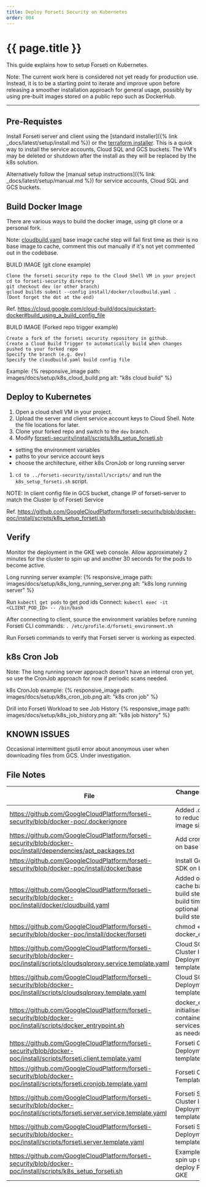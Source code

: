 ```yaml
---
title: Deploy Forseti Security on Kubernetes
order: 004
---
```


# {{ page.title }}

This guide explains how to setup Forseti on Kubernetes.

Note: The current work here is considered not yet ready for production use.
Instead, it is to be a starting point to iterate and improve upon before
releasing a smoother installation approach for general usage, possibly by
using pre-built images stored on a public repo such as DockerHub.

---

## Pre-Requistes

Install Forseti server and client using the [standard
installer]({% link _docs/latest/setup/install.md %}) or the [terraform
installer](https://github.com/terraform-google-modules/terraform-google-forseti).
This is a quick way to install the service accounts, Cloud SQL and GCS buckets.
The VM's may be deleted or shutdown after the install as they will be replaced
by the k8s solution.

Alternatively follow the [manual setup instructions]({% link _docs/latest/setup/manual.md %})
for service accounts, Cloud SQL and GCS buckets.

## Build Docker Image

There are various ways to build the docker image, using git clone or
a personal fork.

Note: [cloudbuild.yaml](https://github.com/GoogleCloudPlatform/forseti-security/blob/docker-poc/install/docker/cloudbuild.yaml)
base image cache step will fail first time as their is no base image to cache,
comment this out manually if it's not yet commented out in the codebase.

BUILD IMAGE (git clone example)
```
Clone the forseti security repo to the Cloud Shell VM in your project
cd to forseti-security directory
git checkout dev (or other branch)
gcloud builds submit --config install/docker/cloudbuild.yaml .
(Dont forget the dot at the end)
```
Ref. https://cloud.google.com/cloud-build/docs/quickstart-docker#build_using_a_build_config_file

BUILD IMAGE (Forked repo trigger example)
```
Create a fork of the forseti security repository in github.
Create a Cloud Build Trigger to automatically build when changes pushed to your forked repo
Specify the branch (e.g. dev)
Specify the cloudbuild.yaml build config file
```

Example:
{% responsive_image path: images/docs/setup/k8s_cloud_build.png alt: "k8s cloud build" %}

## Deploy to Kubernetes

1. Open a cloud shell VM in your project.
1. Upload the server and client service account keys to Cloud Shell.
Note the file locations for later.
1. Clone your forked repo and switch to the `dev` branch.
1. Modify [forseti-security/install/scripts/k8s_setup_forseti.sh](https://github.com/GoogleCloudPlatform/forseti-security/blob/docker-poc/install/scripts/k8s_setup_forseti.sh)
* setting the environment variables
* paths to your service account keys
* choose the architecture, either k8s CronJob or long running server
1. `cd to ../forseti-security/install/scripts/` and run the `k8s_setup_forseti.sh` script.

NOTE: In client config file in GCS bucket, change IP of forseti-server
to match the Cluster Ip of Forseti Service

Ref. https://github.com/GoogleCloudPlatform/forseti-security/blob/docker-poc/install/scripts/k8s_setup_forseti.sh

## Verify

Monitor the deployment in the GKE web console. Allow approximately 2 minutes
for the cluster to spin up and another 30 seconds for the pods to become active.

Long running server example:
{% responsive_image path: images/docs/setup/k8s_long_running_server.png alt: "k8s long running server" %}

Run `kubectl get pods` to get pod ids
Connect: `kubectl exec -it <CLIENT_POD_ID> -- /bin/bash`

After connecting to client, source the environment variables before
running Forseti CLI commands:
`. /etc/profile.d/forseti_environment.sh`

Run Forseti commands to verify that Forseti server is working as expected.

## k8s Cron Job

Note: The long running server approach doesn't have an internal cron yet,
so use the CronJob approach for now if periodic scans needed.

k8s CronJob example:
{% responsive_image path: images/docs/setup/k8s_cron_job.png alt: "k8s cron job" %}

Drill into Forseti Workload to see Job History
{% responsive_image path: images/docs/setup/k8s_job_history.png alt: "k8s job history" %}

## KNOWN ISSUES
Occasional intermittent gsutil error about anonymous user when downloading
files from GCS. Under investigation.

## File Notes

File | Changes to Support GKE
--- | ---
https://github.com/GoogleCloudPlatform/forseti-security/blob/docker-poc/.dockerignore | Added .dockerignore to reduce   Docker image size.
https://github.com/GoogleCloudPlatform/forseti-security/blob/docker-poc/install/dependencies/apt_packages.txt | Add cron (to install on base   image)
https://github.com/GoogleCloudPlatform/forseti-security/blob/docker-poc/install/docker/base | Install Google Cloud SDK on base   image
https://github.com/GoogleCloudPlatform/forseti-security/blob/docker-poc/install/docker/cloudbuild.yaml | Added optional cache base image   build step to reduce build time     Added optional unit tests build step
https://github.com/GoogleCloudPlatform/forseti-security/blob/docker-poc/install/docker/forseti | chmod +x docker_entrypoint.sh
https://github.com/GoogleCloudPlatform/forseti-security/blob/docker-poc/install/scripts/cloudsqlproxy.service.template.yaml | Cloud SQL Proxy Cluster IP   Service Deployment template
https://github.com/GoogleCloudPlatform/forseti-security/blob/docker-poc/install/scripts/cloudsqlproxy.template.yaml | Cloud SQL Proxy Deployment   template
https://github.com/GoogleCloudPlatform/forseti-security/blob/docker-poc/install/scripts/docker_entrypoint.sh | docker_entrpoint.sh initialises   the container, starts services, runs scan as needed.
https://github.com/GoogleCloudPlatform/forseti-security/blob/docker-poc/install/scripts/forseti.client.template.yaml | Forseti Client Deployment   template
https://github.com/GoogleCloudPlatform/forseti-security/blob/docker-poc/install/scripts/forseti.cronjob.template.yaml | Forseti CronJob Template
https://github.com/GoogleCloudPlatform/forseti-security/blob/docker-poc/install/scripts/forseti.server.service.template.yaml | Forseti Server Cluster IP   Service Deployment template
https://github.com/GoogleCloudPlatform/forseti-security/blob/docker-poc/install/scripts/forseti.server.template.yaml | Forseti Server Deployment   template
https://github.com/GoogleCloudPlatform/forseti-security/blob/docker-poc/install/scripts/k8s_setup_forseti.sh | Example script to spin up   cluster and deploy Forseti to GKE
